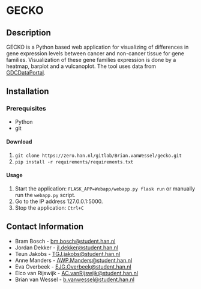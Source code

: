 # GECKO
  
## Description
GECKO is a Python based web application for visualizing of differences in gene expression levels between cancer and non-cancer tissue for gene families. Visualization of these gene families expression is done by a heatmap, barplot and a vulcanoplot. The tool uses data from [GDCDataPortal](https://portal.gdc.cancer.gov/). 

## Installation 

### Prerequisites
* Python
* git


#### Download
1. `git clone https://zero.han.nl/gitlab/Brian.vanWessel/gecko.git`
2. `pip install -r requirements/requirements.txt`

#### Usage
1. Start the application: `FLASK_APP=Webapp/webapp.py flask run` or manually run the `webapp.py` script.
2. Go to the IP address 127.0.0.1:5000.
2. Stop the application: `Ctrl+C`

## Contact Information
*  Bram Bosch - bm.bosch@student.han.nl
*  Jordan Dekker - jl.dekker@student.han.nl
*  Teun Jakobs - TGJ.jakobs@student.han.nl
*  Anne Manders - AWP.Manders@student.han.nl
*  Eva Overbeek - EJG.Overbeek@student.han.nl
*  Elco van Rijswijk - AC.vanRijswijk@student.han.nl
*  Brian van Wessel - b.vanwessel@student.han.nl

